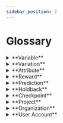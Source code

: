 ```yaml
---
sidebar_position: 2
---
```


# Glossary

<details>  
<summary>**Variable**</summary>  
<div>  
<div>A variable is the basic building block of a user experience. It is the thing you want to change, test, and improve upon. It can be anything from a button to the entire layout of a page. To get the most out of ezbot, you should focus your variables on a single change --- like the text in one button --- rather than making several changes in one variable. This will allow ezbot to explore the most combinations.  </div>  
<br/>  
<details>  
<summary>  
Examples 
</summary>  
<div> The copy (text) written in a section of your website.</div>  
</details>  
</div>  
</details>
<details>  
<summary>**Variation**</summary>  
<div>  
<div>A variation is each of the changes made on one variable.  Each variable can have different values you want to test. Imagine these as possibilities or choices. For example, if your variable is "button color," you might have variations like red, blue, and green. The more variations you explore, the more freedom Ezbot has to explore.  </div>  
<br/>  
<details>  
<summary>  
Examples 
</summary>  
<div> If your variable is "button color", then your variations are "red", "blue", and "green".</div>  
</details>  
</div>  
</details>
<details>  
<summary>**Attribute**</summary>  
<div>  
<div>These are like extra clues about your users that help Ezbot personalize their experiences. This can be as simple as telling us “this user is a paying customer” or “this user isn’t logged in”. You can also share things like known audience(s) they belong to, purchase history, or whether they’re in a beta group. </div>  
<br/>  
<details>  
<summary>  
Examples 
</summary>  
<div> moar examples.</div>  
</details>  
</div>  
</details>
<details>  
<summary>**Reward**</summary>  
<div>  
<div>It's like sending us a thumbs-up! Whenever your users take an action you want them to (like buying something or adding an item to their cart), we need a signal to understand how each combination of variations is performing. </div>  
<br/>  
<details>  
<summary>  
Examples 
</summary>  
<div> moar examples.</div>  
</details>  
</div>  
</details>
<details>  
<summary>**Prediction**</summary>  
<div>  
<div>Ezbot personalizes your UX like a master chef crafting the perfect dish. By subtly changing elements like button colors, text, or layouts (think: ingredients!), Ezbot tests different combinations ("recipes") to see what resonates with each user. When you initialize our code, it creates a unique session ID and requests a personalized "recipe" or set of variable predictions for each visitor. Simply integrate these suggestions into your code to deliver an optimized & personalized experience for everyone who visits your site. </div>  
<br/>  
<details>  
<summary>  
Examples 
</summary>  
<div> moar examples.</div>  
</details>  
</div>  
</details>
<details>  
<summary>**Holdback**</summary>  
<div>  
<div>This is like a control group in a science experiment. We compare how users in the optimized group (with allowed and default variations) perform compared to the holdback group (showing all default variations). This helps us measure the relative impact of your experimentation. You control how much traffic goes to the holdback group (e.g., 20%) to balance risk or maximize your potential ROI from ezbot. </div>  
<br/>  
<details>  
<summary>  
Examples 
</summary>  
<div> moar examples.</div>  
</details>  
</div>  
</details>
<details>  
<summary>**Checkpoint**</summary>  
<div>  
<div>I have no idea what this is. </div>  
<br/>  
<details>  
<summary>  
Examples 
</summary>  
<div> moar examples.</div>  
</details>  
</div>  
</details>
<details>  
<summary>**Project**</summary>  
<div>  
<div>What is this. All of the variables on the url? </div>  
<br/>  
<details>  
<summary>  
Examples 
</summary>  
<div> moar examples.</div>  
</details>  
</div>  
</details>
<details>  
<summary>**Organization**</summary>  
<div>  
<div>The bigger account that has to pay for things </div>  
<br/>  
<details>  
<summary>  
Examples 
</summary>  
<div> moar examples.</div>  
</details>  
</div>  
</details>
<details>  
<summary>**User Account**</summary>  
<div>  
<div>The smaller account that joins orgs and doesn't have to pay for things  </div>  
<br/>  
<details>  
<summary>  
Examples 
</summary>  
<div> moar examples.</div>  
</details>  
</div>  
</details>

